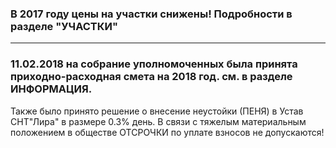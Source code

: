 
### В 2017 году цены на участки снижены! Подробности в разделе "УЧАСТКИ"

---

### 11.02.2018 на собрание уполномоченных была принята приходно-расходная смета на 2018 год. см. в разделе ИНФОРМАЦИЯ.
Также было принято решение о внесение неустойки (ПЕНЯ) в Устав СНТ"Лира" в размере 0.3% день.
В связи с тяжелым материальным положением в обществе ОТСРОЧКИ по уплате взносов не допускаются!
